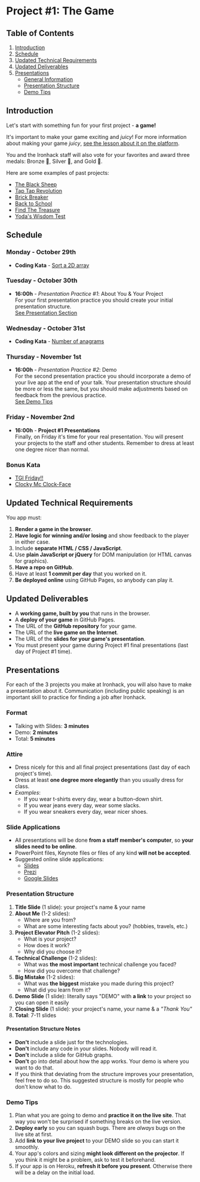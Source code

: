 Project #1: The Game
====================

Table of Contents
-----------------
1. [Introduction](#introduction)
2. [Schedule](#schedule)
3. [Updated Technical Requirements](#updated-technical-requirements)
4. [Updated Deliverables](#updated-deliverables)
5. [Presentations](#presentations)
    * [General Information](#presentations)
    * [Presentation Structure](#presentation-structure)
    * [Demo Tips](#demo-tips)


Introduction
------------
Let's start with something fun for your first project - **a game!**

It's important to make your game exciting and _juicy_!
For more information about making your game _juicy_,
[see the lesson about it on the platform](http://learn.ironhack.com/#/learning_unit/4317).

You and the Ironhack staff will also vote for your favorites
and award three medals: Bronze 🥉, Silver 🥈, and Gold 🥇.

Here are some examples of past projects:
- [The Black Sheep](https://constancervse.github.io/first-project/)
- [Tap Tap Revolution](https://abisummers.com/project-one/)
- [Brick Breaker](https://paulabarnou37.github.io/BrickGame-project/)
- [Back to School](https://emmanuellejaldorau.github.io/game-project/)
- [Find The Treasure](https://juliemnrd.github.io/Project1---game/)
- [Yoda's Wisdom Test](https://lucamerzi.github.io/IH_module1_project/)


Schedule
--------
### Monday - October 29th ###
- **Coding Kata** - [Sort a 2D array](https://www.codewars.com/kata/sort-a-2d-array)

### Tuesday - October 30th ###
- **16:00h** - _Presentation Practice #1_: About You & Your Project <br>
  For your first presentation practice
  you should create your initial presentation structure. <br>
  [See Presentation Section](#presentations)

### Wednesday - October 31st ###
- **Coding Kata** - [Number of anagrams](https://www.codewars.com/kata/number-of-anagrams-in-an-array-of-words)

### Thursday - November 1st ###
- **16:00h** - _Presentation Practice #2_: Demo <br>
  For the second presentation practice
  you should incorporate a demo of your live app at the end of your talk.
  Your presentation structure should be more or less the same,
  but you should make adjustments based on feedback from the previous practice. <br>
  [See Demo Tips](#demo-tips)

### Friday - November 2nd ###
- **16:00h** - **Project #1 Presentations** <br>
  Finally, on Friday it's time for your real presentation.
  You will present your projects to the staff and other students.
  Remember to dress at least one degree nicer than normal.

### Bonus Kata ###
- [TGI Friday!!](https://www.codewars.com/kata/tgi-friday)
- [Clocky Mc Clock-Face](https://www.codewars.com/kata/clocky-mc-clock-face)


Updated Technical Requirements
------------------------------
You app must:

1. **Render a game in the browser**.
2. **Have logic for winning and/or losing**
   and show feedback to the player in either case.
3. Include **separate HTML / CSS / JavaScript**.
4. Use **plain JavaScript or jQuery** for DOM manipulation
   (or HTML canvas for graphics).
5. **Have a repo on GitHub**.
6. Have at least **1 commit per day** that you worked on it.
7. **Be deployed online** using GitHub Pages, so anybody can play it.


Updated Deliverables
--------------------
- A **working game, built by you** that runs in the browser.
- A **deploy of your game** in GitHub Pages.
- The URL of the **GitHub repository** for your game.
- The URL of the **live game on the Internet**.
- The URL of the **slides for your game's presentation**.
- You must present your game during Project #1 final presentations
  (last day of Project #1 time).


Presentations
-------------
For each of the 3 projects you make at Ironhack,
you will also have to make a presentation about it.
Communication (including public speaking) is an important skill to practice
for finding a job after Ironhack.

### Format ###
- Talking with Slides: **3 minutes**
- Demo: **2 minutes**
- Total: **5 minutes**

### Attire ###
- Dress nicely for this and all final project presentations
  (last day of each project's time).
- Dress at least **one degree more elegantly** than you usually dress for class.
- _Examples_:
  * If you wear t-shirts every day, wear a button-down shirt.
  * If you wear jeans every day, wear some slacks.
  * If you wear sneakers every day, wear nicer shoes.

### Slide Applications ###
- All presentations will be done **from a staff member's computer**,
  so **your slides need to be online**.
- PowerPoint files, Keynote files or files of any kind **will not be accepted**.
- Suggested online slide applications:
  * [Slides](https://slides.com/)
  * [Prezi](https://prezi.com/)
  * [Google Slides](https://www.google.com/slides/about/)

### Presentation Structure ###
1. **Title Slide** (1 slide): your project's name & your name
2. **About Me** (1-2 slides):
    * Where are you from?
    * What are some interesting facts about you? (hobbies, travels, etc.)
3. **Project Elevator Pitch** (1-2 slides):
    * What is your project?
    * How does it work?
    * Why did you choose it?
4. **Technical Challenge** (1-2 slides):
    * What was **the most important** technical challenge you faced?
    * How did you overcome that challenge?
5. **Big Mistake** (1-2 slides):
    * What was **the biggest** mistake you made during this project?
    * What did you learn from it?
6. **Demo Slide** (1 slide): literally says "DEMO"
   with **a link** to your project so you can open it easily
7. **Closing Slide** (1 slide): your project's name, your name & a _"Thank You"_
8. **Total**: 7-11 slides

#### Presentation Structure Notes ####
- **Don't** include a slide just for the technologies.
- **Don't** include any code in your slides. Nobody will read it.
- **Don't** include a slide for GitHub graphs.
- **Don't** go into detail about how the app works.
  Your demo is where you want to do that.
- If you think that deviating from the structure improves your presentation,
  feel free to do so.
  This suggested structure is mostly for people who don't know what to do.

### Demo Tips ###
1. Plan what you are going to demo and **practice it on the live site**.
   That way you won't be surprised if something breaks on the live version.
2. **Deploy early** so you can squash bugs.
   There are _always_ bugs on the live site at first.
3. Add **link to your live project** to your DEMO slide
   so you can start it smoothly.
4. Your app's colors and sizing **might look different on the projector**.
   If you think it might be a problem, ask to test it beforehand.
5. If your app is on Heroku, **refresh it before you present**.
   Otherwise there will be a delay on the initial load.
